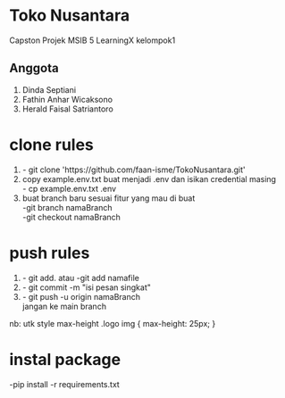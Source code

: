 # Toko Nusantara
Capston Projek MSIB 5 LearningX kelompok1
<h2>Anggota</h2>
<ol>
  <li>Dinda Septiani</li>
  <li>Fathin Anhar Wicaksono</li>
  <li>Herald Faisal Satriantoro</li>
</ol>

# clone rules
<ol>
  <li>- git clone 'https://github.com/faan-isme/TokoNusantara.git'</li>
  <li>copy example.env.txt buat menjadi .env dan isikan credential masing<br> - cp example.env.txt .env</li>
  <li>buat branch baru sesuai fitur yang mau di buat<br>-git branch namaBranch<br>-git checkout namaBranch</li>
</ol>

# push rules
<ol>
  <li>- git add. atau -git add namafile</li>
  <li>- git commit -m "isi pesan singkat"</li>
  <li>- git push -u origin namaBranch <br>jangan ke main branch</li>
</ol>

nb:
utk style max-height
.logo img {
max-height: 25px;
}

# instal package
-pip install -r requirements.txt
